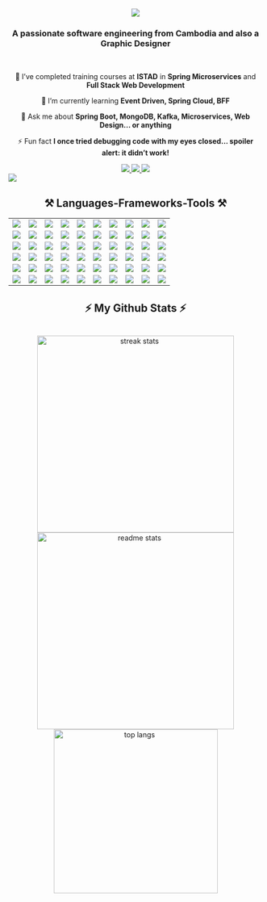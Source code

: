 <h1 align="center">
    <img src="https://readme-typing-svg.herokuapp.com/?font=Righteous&size=35&center=true&vCenter=true&width=500&height=70&duration=4000&lines=👋🏻+Welcome+To+My+Profile+👋🏻;+I'm+Thoeng+Mengseu!;"/>
</h1>
<!-- <img src="https://github.com/MengseuThoeng/MengseuThoeng/blob/main/2nd%20arrow.gif?raw=true" alt="Animated footer bars" width="100%"/>
<img src="https://github-widgetbox.vercel.app/api/profile?username=MengseuThoeng&data=followers,repositories,stars,commits&theme=dark" alt="GitHub WidgetBox" width="100%" height="0%"> -->
<h3 align="center">A passionate software engineering from Cambodia and also a Graphic Designer </h3>

<br/>



<div align="center">
 
 🔭 I’ve completed training courses at **ISTAD** in **Spring Microservices** and **Full Stack Web Development**
 
 🌱 I’m currently learning **Event Driven, Spring Cloud, BFF**

💬 Ask me about **Spring Boot, MongoDB, Kafka, Microservices, Web Design... or anything**

⚡ Fun fact **I once tried debugging code with my eyes closed... spoiler alert: it didn’t work!**
 </div>



 
<div align="center"> 
  <a href="mailto:mengseu2004@gmail.com">
    <img src="https://img.shields.io/badge/Gmail-333333?style=for-the-badge&logo=gmail&logoColor=red" />
  </a>
  <a href="https://mengseu-thoeng.vercel.app" target="_blank">
     <img src="https://img.shields.io/badge/Portfolio-FF5722?style=for-the-badge&logo=todoist&logoColor=white" target="_blank" /> <!-- sqlite, safari, google-chrome are other good icon options -->
  </a>
    <img src="https://komarev.com/ghpvc/?username=MengseuThoeng&color=red&style=for-the-badge" />
</div>





 <img src="https://user-images.githubusercontent.com/73097560/115834477-dbab4500-a447-11eb-908a-139a6edaec5c.gif"/>

<h2 align="center">⚒️ Languages-Frameworks-Tools ⚒️</h2>

<table align="center">
  <tr>
    <td><img src="https://techstack-generator.vercel.app/react-icon.svg" /></td>
    <td><img src="https://skillicons.dev/icons?i=bootstrap" /></td>
    <td><img src="https://skillicons.dev/icons?i=mui" /></td>
    <td><img src="https://skillicons.dev/icons?i=html" /></td>
    <td><img src="https://skillicons.dev/icons?i=css" /></td>
    <td><img src="https://skillicons.dev/icons?i=vscode" /></td>
    <td><img src="https://techstack-generator.vercel.app/github-icon.svg" /></td>
    <td><img src="https://skillicons.dev/icons?i=figma" /></td>
    <td><img src="https://skillicons.dev/icons?i=tailwind" /></td>
    <td><img src="https://skillicons.dev/icons?i=git" /></td>
  </tr>
  <tr>
    <td><img src="https://skillicons.dev/icons?i=discord" /></td>
    <td><img src="https://skillicons.dev/icons?i=ai" /></td>
    <td><img src="https://techstack-generator.vercel.app/docker-icon.svg" /></td>
    <td><img src="https://skillicons.dev/icons?i=dotnet" /></td>
    <td><img src="https://skillicons.dev/icons?i=nodejs" /></td>
    <td><img src="https://techstack-generator.vercel.app/js-icon.svg" /></td>
    <td><img src="https://techstack-generator.vercel.app/ts-icon.svg" /></td>
    <td><img src="https://techstack-generator.vercel.app/cpp-icon.svg" /></td>
    <td><img src="https://techstack-generator.vercel.app/csharp-icon.svg" /></td>
    <td><img src="https://techstack-generator.vercel.app/java-icon.svg" /></td>
  </tr>
  <tr>
    <td><img src="https://skillicons.dev/icons?i=nextjs" /></td>
    <td><img src="https://techstack-generator.vercel.app/mysql-icon.svg" /></td>
    <td><img src="https://skillicons.dev/icons?i=idea" /></td>
    <td><img src="https://skillicons.dev/icons?i=ps" /></td>
    <td><img src="https://skillicons.dev/icons?i=pr" /></td>
    <td><img src="https://skillicons.dev/icons?i=postman" /></td>
    <td><img src="https://skillicons.dev/icons?i=ae" /></td>
    <td><img src="https://skillicons.dev/icons?i=gradle" /></td>
    <td><img src="https://skillicons.dev/icons?i=linux" /></td>
    <td><img src="https://skillicons.dev/icons?i=postgres" /></td>
  </tr>
  <tr>
    <td><img src="https://skillicons.dev/icons?i=ubuntu" /></td>
    <td><img src="https://skillicons.dev/icons?i=visualstudio" /></td>
    <td><img src="https://skillicons.dev/icons?i=windows" /></td>
    <td><img src="https://skillicons.dev/icons?i=wordpress" /></td>
    <td><img src="https://skillicons.dev/icons?i=vite" /></td>
    <td><img src="https://skillicons.dev/icons?i=gmail" /></td>
    <td><img src="https://skillicons.dev/icons?i=php" /></td>
    <td><img src="https://skillicons.dev/icons?i=spring" /></td>
    <td><img src="https://techstack-generator.vercel.app/aws-icon.svg" /></td>
    <td><img src="https://skillicons.dev/icons?i=autocad" /></td>
  </tr>
  <tr>
    <td><img src="https://skillicons.dev/icons?i=gitlab" /></td>
    <td><img src="https://techstack-generator.vercel.app/nginx-icon.svg" /></td>
    <td><img src="https://skillicons.dev/icons?i=vercel" /></td>
    <td><img src="https://skillicons.dev/icons?i=sketchup" /></td>
    <td><img src="https://skillicons.dev/icons?i=stackoverflow" /></td>
    <td><img src="https://skillicons.dev/icons?i=vim" /></td>
    <td><img src="https://skillicons.dev/icons?i=mongodb" /></td>
    <td><img src="https://skillicons.dev/icons?i=kafka" /></td>
    <td><img src="https://techstack-generator.vercel.app/django-icon.svg" /></td>
    <td><img src="https://techstack-generator.vercel.app/redux-icon.svg" /></td>
  </tr>
  <tr>
    <td><img src="https://techstack-generator.vercel.app/python-icon.svg" /></td>
    <td><img src="https://techstack-generator.vercel.app/restapi-icon.svg" /></td>
    <td><img src="https://techstack-generator.vercel.app/graphql-icon.svg" /></td>
    <td><img src="https://techstack-generator.vercel.app/kubernetes-icon.svg" /></td>
    <td><img src="https://skillicons.dev/icons?i=grafana" /></td>
    <td><img src="https://skillicons.dev/icons?i=hibernate" /></td>
    <td><img src="https://skillicons.dev/icons?i=jenkins" /></td>
    <td><img src="https://skillicons.dev/icons?i=laravel" /></td>
    <td><img src="https://skillicons.dev/icons?i=kotlin" /></td>
    <td><img src="https://skillicons.dev/icons?i=prometheus" /></td>
  </tr>
</table>




<h2 align="center">⚡ My Github Stats ⚡</h2>
<br>

<div align=center>
  <img width=390 src="https://github-readme-streak-stats-salesp07.vercel.app/?user=MengseuThoeng&count_private=true&theme=react&border_radius=10" alt="streak stats"/>
  <img width=390 src="https://github-readme-stats-salesp07.vercel.app/api?username=MengseuThoeng&count_private=true&show_icons=true&theme=react&rank_icon=github&border_radius=10" alt="readme stats" />
  <img width=325 align="center" src="https://github-readme-stats-salesp07.vercel.app/api/top-langs/?username=MengseuThoeng&hide=HTML&langs_count=8&layout=compact&theme=react&border_radius=10&size_weight=0.5&count_weight=0.5&exclude_repo=github-readme-stats" alt="top langs" />
</div>

<!-- <h2 align="center">🚀 My Daily Dev Card</h2> -->
<!-- <br> -->
<!-- <div align="center">
  <a href="https://app.daily.dev/thoengmengseu" target="_blank">
    <img 
      src="https://api.daily.dev/devcards/v2/GurqhvhLcSo7ntRgu6o4U.png?r=9z7&type=wide" 
      width="600" 
      alt="Thoeng Mengseu's Dev Card" 
      style="border-radius: 12px; box-shadow: 0 4px 14px rgba(0,0,0,0.3);"
    />
  </a>
  <p align="center">
    <i>Stay updated with what I'm learning and building every day!</i>
  </p>
</div> -->




<!-- <div align="center">
<a href='https://pay.ababank.com/fa1GEbRAx9KmdPG18' target='_blank'><img height='64' style='border:0px;height:64px;' src='https://cdn6.aptoide.com/imgs/2/a/6/2a6b391e2053870eac06539bd99d51a6_icon.png' border='0' alt='ABA' /></a>
    <h3>CLICK THE LOGO TO DONATION</h3>
</div>
<br/> -->



